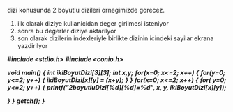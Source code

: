 dizi konusunda 2 boyutlu dizileri ornegimizde gorecez.
<ol>
	<li>ilk olarak diziye kullanicidan deger girilmesi isteniyor</li>
	<li>sonra bu degerler diziye aktarilyor</li>
	<li>son olarak dizilerin indexleriyle birlikte dizinin icindeki sayilar ekrana yazdirilyor</li>
</ol>
<em><strong>#include &lt;stdio.h&gt;</strong></em>
<em><strong>#include &lt;conio.h&gt;</strong></em>

<em><strong>void main()</strong></em>
<em><strong>{</strong></em>
<em><strong> int ikiBoyutDizi[3][3];</strong></em>
<em><strong> int x,y;</strong></em>
<em><strong> for(x=0; x&lt;=2; x++)</strong></em>
<em><strong> {</strong></em>
<em><strong> for(y=0; y&lt;=2; y++)</strong></em>
<em><strong> {</strong></em>
<em><strong> ikiBoyutDizi[x][y] = (x+y);</strong></em>
<em><strong> }</strong></em>
<em><strong> }</strong></em>
<em><strong> for(x=0; x&lt;=2; x++)</strong></em>
<em><strong> {</strong></em>
<em><strong> for( y=0; y&lt;=2; y++)</strong></em>
<em><strong> {</strong></em>
<em><strong> printf("2boyutluDizi[%d][%d]=%d", x, y, ikiBoyutDizi[x][y]);</strong></em>

<em><strong>}</strong></em>
<em><strong> }</strong></em>
<em><strong> getch();</strong></em>
<em><strong> }</strong></em>